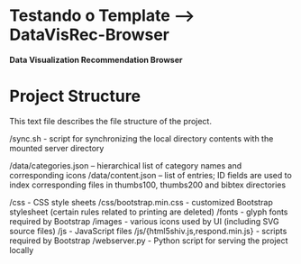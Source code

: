 # Testando o Template --> DataVisRec-Browser
**Data Visualization Recommendation Browser**

# Project Structure
This text file describes the file structure of the project.

/sync.sh - script for synchronizing the local directory contents with the mounted server directory

/data/categories.json – hierarchical list of category names and corresponding icons
/data/content.json – list of entries; ID fields are used to index corresponding files in thumbs100, thumbs200 and bibtex directories

/css - CSS style sheets
/css/bootstrap.min.css - customized Bootstrap stylesheet (certain rules related to printing are deleted)
/fonts - glyph fonts required by Bootstrap
/images - various icons used by UI (including SVG source files)
/js - JavaScript files
/js/{html5shiv.js,respond.min.js} - scripts required by Bootstrap
/webserver.py - Python script for serving the project locally
 
 

